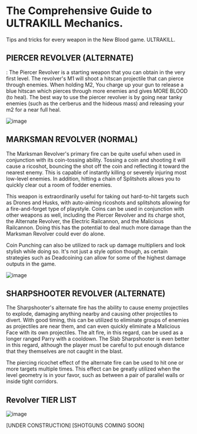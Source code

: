 # The Comprehensive Guide to ULTRAKILL Mechanics.
Tips and tricks for every weapon in the New Blood game. ULTRAKILL.
## PIERCER REVOLVER (ALTERNATE)
: The Piercer Revolver is a starting weapon that you can obtain in the very first level. The revolver's M1 will shoot a hitscan projectile that can pierce through enemies. When holding M2, You charge up your gun to release a blue hitscan which pierces through more enemies and gives MORE BLOOD (to heal). The best way to use the piercer revolver is by going near tanky enemies (such as the cerberus and the hideous mass) and releasing your m2 for a near full heal.


![image](https://github.com/therealchetoschool/therealchetoschool.github.io/assets/152353058/2294d018-d778-4ecd-983b-3858ddb72042)


## MARKSMAN REVOLVER (NORMAL)
 The Marksman Revolver's primary fire can be quite useful when used in conjunction with its coin-tossing ability. Tossing a coin and shooting it will cause a ricoshot, bouncing the shot off the coin and reflecting it toward the nearest enemy. This is capable of instantly killing or severely injuring most low-level enemies. In addition, hitting a chain of Splitshots allows you to quickly clear out a room of fodder enemies.

This weapon is extraordinarily useful for taking out hard-to-hit targets such as Drones and Husks, with auto-aiming ricoshots and splitshots allowing for a fire-and-forget type of playstyle. Coins can be used in conjunction with other weapons as well, including the Piercer Revolver and its charge shot, the Alternate Revolver, the Electric Railcannon, and the Malicious Railcannon. Doing this has the potential to deal much more damage than the Marksman Revolver could ever do alone.

Coin Punching can also be utilized to rack up damage multipliers and look stylish while doing so. It's not just a style option though, as certain strategies such as Deadcoining can allow for some of the highest damage outputs in the game.


![image](https://github.com/therealchetoschool/therealchetoschool.github.io/assets/152353058/3c3736fc-8876-4ca0-b832-a126a3c5e0dd)


## SHARPSHOOTER REVOLVER (ALTERNATE)
 The Sharpshooter's alternate fire has the ability to cause enemy projectiles to explode, damaging anything nearby and causing other projectiles to divert. With good timing, this can be utilized to eliminate groups of enemies as projectiles are near them, and can even quickly eliminate a Malicious Face with its own projectiles. The alt fire, in this regard, can be used as a longer ranged Parry with a cooldown. The Slab Sharpshooter is even better in this regard, although the player must be careful to put enough distance that they themselves are not caught in the blast.

The piercing ricochet effect of the alternate fire can be used to hit one or more targets multiple times. This effect can be greatly utilized when the level geometry is in your favor, such as between a pair of parallel walls or inside tight corridors.


## Revolver TIER LIST

![image](https://github.com/therealchetoschool/therealchetoschool.github.io/assets/152353058/27994572-1cea-429b-8b00-28cfea12e9fd)




[UNDER CONSTRUCTION] [SHOTGUNS COMING SOON]

